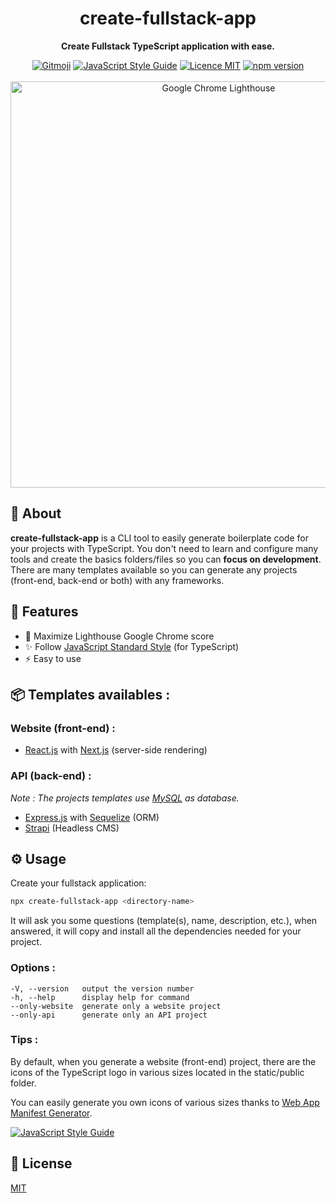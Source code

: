 <h1 align="center">create-fullstack-app</h1>

<p align="center">
  <strong>Create Fullstack TypeScript application with ease.</strong>
</p>

<p align="center">
  <a href="https://gitmoji.carloscuesta.me/"><img src="https://camo.githubusercontent.com/2a4924a23bd9ef18afe793f4999b1b9ec474e48f/68747470733a2f2f696d672e736869656c64732e696f2f62616467652f6769746d6f6a692d253230f09f989c253230f09f988d2d4646444436372e7376673f7374796c653d666c61742d737175617265" alt="Gitmoji"/></a>
  <a href="https://standardjs.com"><img alt="JavaScript Style Guide" src="https://img.shields.io/badge/code_style-standard-brightgreen.svg"/></a>
  <a href="./LICENSE"><img src="https://img.shields.io/badge/licence-MIT-blue.svg" alt="Licence MIT"/></a>
  <a href="https://www.npmjs.com/package/create-fullstack-app"><img src="https://img.shields.io/npm/v/create-fullstack-app.svg" alt="npm version"></a>
  <br/> <br/>
  <a href="https://github.com/GoogleChrome/lighthouse"><img width="650px" src="https://raw.githubusercontent.com/Divlo/create-fullstack-app/master/.github/lighthouse_google-chrome.gif" alt="Google Chrome Lighthouse" /></a>
</p>

## 📜 About

**create-fullstack-app** is a CLI tool to easily generate boilerplate code for your projects with TypeScript. You don't need to learn and configure many tools and create the basics folders/files so you can **focus on development**. There are many templates available so you can generate any projects (front-end, back-end or both) with any frameworks.

## 🚀 Features

- 💯 Maximize Lighthouse Google Chrome score
- ✨ Follow [JavaScript Standard Style](https://standardjs.com/) (for TypeScript)
- ⚡️ Easy to use

## 📦 Templates availables :

### Website (front-end) :

- [React.js](https://reactjs.org/) with [Next.js](https://nextjs.org/) (server-side rendering)

### API (back-end) :

_Note : The projects templates use [MySQL](https://www.mysql.com/) as database._

- [Express.js](https://expressjs.com/) with [Sequelize](https://sequelize.org/) (ORM)
- [Strapi](https://strapi.io/) (Headless CMS)

## ⚙️ Usage

Create your fullstack application:

```sh
npx create-fullstack-app <directory-name>
```

It will ask you some questions (template(s), name, description, etc.), when answered, it will copy and install all the dependencies needed for your project.

### Options :

```
-V, --version   output the version number
-h, --help      display help for command
--only-website  generate only a website project
--only-api      generate only an API project
```

### Tips :

By default, when you generate a website (front-end) project, there are the icons of the TypeScript logo in various sizes located in the static/public folder.

You can easily generate you own icons of various sizes thanks to [Web App Manifest Generator](https://app-manifest.firebaseapp.com/).

[![JavaScript Style Guide](https://cdn.rawgit.com/standard/standard/master/badge.svg)](https://github.com/standard/standard)

## 📄 License

[MIT](./LICENSE)
